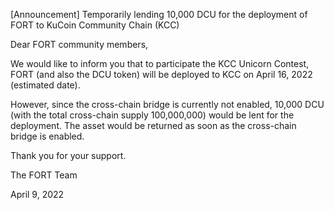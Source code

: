[Announcement] Temporarily lending 10,000 DCU for the deployment of FORT to KuCoin Community Chain (KCC) 

Dear FORT community members, 

We would like to inform you that to participate the KCC Unicorn Contest, FORT (and also the DCU token) will be deployed to KCC on April 16, 2022 (estimated date).

However, since the cross-chain bridge is currently not enabled, 10,000 DCU (with the total cross-chain supply 100,000,000) would be lent for the deployment. The asset would be returned as soon as the cross-chain bridge is enabled.


Thank you for your support.


The FORT Team

April 9, 2022